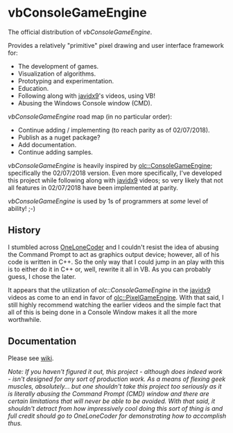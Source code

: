 # vbConsoleGameEngine

The official distribution of *vbConsoleGameEngine*.

Provides a relatively "primitive" pixel drawing and user interface framework for:

- The development of games.
- Visualization of algorithms.
- Prototyping and experimentation.
- Education.
- Following along with [javidx9](https://www.youtube.com/@javidx9)'s videos, using VB!
- Abusing the Windows Console window (CMD).

*vbConsoleGameEngine* road map (in no particular order):

- Continue adding / implementing (to reach parity as of 02/07/2018).
- Publish as a nuget package?
- Add documentation.
- Continue adding samples.

*vbConsoleGameEngine* is heavily inspired by [olc::ConsoleGameEngine](https://github.com/OneLoneCoder); specifically the 02/07/2018 version. Even more specifically, I've developed this project while following along with [javidx9](https://www.youtube.com/@javidx9) videos; so very likely that not all features in 02/07/2018 have been implemented at parity.

*vbConsoleGameEngine* is used by 1s of programmers at *some* level of ability! ;-)

## History

I stumbled across [OneLoneCoder](https://github.com/OneLoneCoder) and I couldn't resist the idea of abusing the Command Prompt to act as graphics output device; however, all of his code is written in C++. So the only way that I could jump in an play with this is to either do it in C++ or, well, rewrite it all in VB. As you can probably guess, I chose the later.

It appears that the utilization of *olc::ConsoleGameEngine* in the [javidx9](https://www.youtube.com/@javidx9) videos as come to an end in favor of [olc::PixelGameEngine](https://github.com/OneLoneCoder/olcPixelGameEngine). With that said, I still highly recommend watching the earlier videos and the simple fact that all of this is being done in a Console Window makes it all the more worthwhile.

## Documentation

Please see [wiki](https://github.com/DualBrain/vbConsoleGameEngine/wiki).

*Note: If you haven't figured it out, this project - although does indeed work - isn't designed for any sort of production work. As a means of flexing geek muscles, absolutely... but one shouldn't take this project too seriously as it is literally abusing the Command Prompt (CMD) window and there are certain limitations that will never be able to be avoided. With that said, it shouldn't detract from how impressively cool doing this sort of thing is and full credit should go to OneLoneCoder for demonstrating how to accomplish thus.*